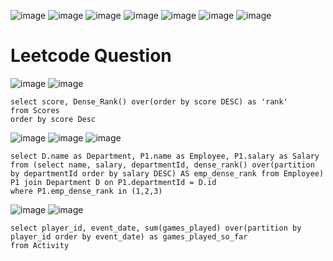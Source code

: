 
![image](https://user-images.githubusercontent.com/60442877/212808429-dbce8c20-835a-4c7c-b096-378cb5c9cf5d.png)
![image](https://user-images.githubusercontent.com/60442877/212808461-b84e8c51-02b7-4363-880b-82dc41437b44.png)
![image](https://user-images.githubusercontent.com/60442877/212808484-ab894cd7-4912-4b11-9c58-709e262fdeab.png)
![image](https://user-images.githubusercontent.com/60442877/212808520-ca63e435-7b91-429e-9eca-7cc761a64d20.png)
![image](https://user-images.githubusercontent.com/60442877/212808546-66834a57-05c0-432d-8750-6fb946015f0b.png)
![image](https://user-images.githubusercontent.com/60442877/212808624-e0977d14-34e1-4146-9a53-0b89cd66e70e.png)
![image](https://user-images.githubusercontent.com/60442877/212808644-a06973eb-ee5c-4ed9-9917-2be895e02c3e.png)

# Leetcode Question

![image](https://user-images.githubusercontent.com/60442877/213212657-15b5f8ff-a627-489e-ad29-a4721de35f8f.png)
![image](https://user-images.githubusercontent.com/60442877/213212698-979839c8-cba4-4c95-94e7-6bcadda1513f.png)

    select score, Dense_Rank() over(order by score DESC) as 'rank'
    from Scores
    order by score Desc


![image](https://user-images.githubusercontent.com/60442877/213300902-54be024a-019c-4076-869b-a9ae7c4ac4d4.png)
![image](https://user-images.githubusercontent.com/60442877/213300952-67dd5f19-6742-4cd2-b1aa-7989c2650a30.png)
![image](https://user-images.githubusercontent.com/60442877/213300992-3d1bbf75-ec6d-4520-9585-0c873dc3015e.png)

    select D.name as Department, P1.name as Employee, P1.salary as Salary
    from (select name, salary, departmentId, dense_rank() over(partition by departmentId order by salary DESC) AS emp_dense_rank from Employee) P1 join Department D on P1.departmentId = D.id
    where P1.emp_dense_rank in (1,2,3)

![image](https://user-images.githubusercontent.com/60442877/213603725-272fbce1-2166-4910-bb6e-90e735bcd498.png)
![image](https://user-images.githubusercontent.com/60442877/213603742-a7cc6735-b543-4a90-a611-fa38ab9792e6.png)

    select player_id, event_date, sum(games_played) over(partition by player_id order by event_date) as games_played_so_far
    from Activity
